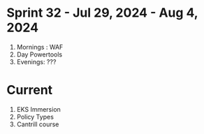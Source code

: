 <h1>Sprint 32 - Jul 29, 2024 - Aug 4, 2024</h1>

1. Mornings : WAF
2. Day Powertools
3. Evenings: ???

# Current

1. EKS Immersion
2. Policy Types
3. Cantrill course